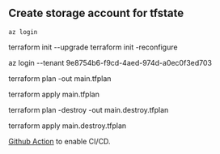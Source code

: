 ## Create storage account for tfstate

`az login`

 

 terraform init --upgrade
 terraform init -reconfigure

 az login --tenant 9e8754b6-f9cd-4aed-974d-a0ec0f3ed703

 terraform plan -out main.tfplan

 terraform apply main.tfplan

 terraform plan -destroy -out main.destroy.tfplan

terraform apply main.destroy.tfplan

[Github Action](https://www.youtube.com/watch?v=Ah17o_1bryo) to enable CI/CD.